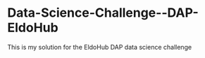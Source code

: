 # Data-Science-Challenge--DAP-EldoHub
This is my solution for the EldoHub DAP data science challenge 
